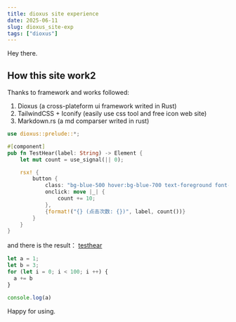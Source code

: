```yaml
---
title: dioxus site experience
date: 2025-06-11
slug: dioxus_site-exp
tags: ["dioxus"]
---
```


Hey there.

## How this site work2

Thanks to framework and works followed:
1. Dioxus (a cross-plateform ui framework writed in Rust)
2. TailwindCSS + Iconify (easily use css tool and free icon web site)
3. Markdown.rs (a md comparser writed in rust)
```rust
use dioxus::prelude::*;

#[component]
pub fn TestHear(label: String) -> Element {
    let mut count = use_signal(|| 0);

    rsx! {
        button {
            class: "bg-blue-500 hover:bg-blue-700 text-foreground font-bold py-2 px-4 rounded",
            onclick: move |_| {
                count += 10;
            },
            {format!("{} (点击次数: {})", label, count())}
        }
    }
}
```
and there is the result：
[testhear](interactive:TestHear)


```js
let a = 1;
let b = 3;
for (let i = 0; i < 100; i ++) {
  a += b
}

console.log(a)
```

Happy for using.
